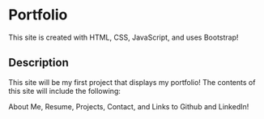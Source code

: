 # Portfolio

This site is created with HTML, CSS, JavaScript, and uses Bootstrap!

## Description
This site will be my first project that displays my portfolio!
The contents of this site will include the following:

About Me, 
Resume, 
Projects, 
Contact, 
and Links to Github and LinkedIn!
